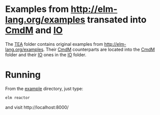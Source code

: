 # Examples from http://elm-lang.org/examples transated into [CmdM](http://package.elm-lang.org/packages/chrilves/elm-io/latest/CmdM) and [IO](http://package.elm-lang.org/packages/chrilves/elm-io/latest/IO)

The [TEA](https://github.com/chrilves/elm-io/tree/master/examples/TEA) folder contains original examples from http://elm-lang.org/examples. Their [CmdM](http://package.elm-lang.org/packages/chrilves/elm-io/latest/CmdM) counterparts are located into the [CmdM](https://github.com/chrilves/elm-io/tree/master/examples/CmdM) folder and their [IO](http://package.elm-lang.org/packages/chrilves/elm-io/latest/IO) ones in the [IO](https://github.com/chrilves/elm-io/tree/master/examples/IO) folder.

# Running

From the [example](https://github.com/chrilves/elm-io/tree/master/examples) directory, just type:

```sh
elm reactor
```

and visit http://localhost:8000/